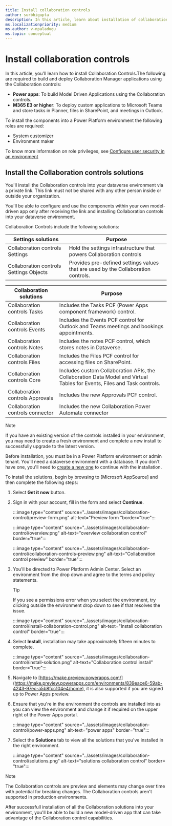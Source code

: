 ```yaml
---
title: Install collaboration controls
author: surbhigupta
description: In this article, learn about installation of collaboration controls.
ms.localizationpriority: medium
ms.author: v-npaladugu
ms.topic: conceptual
---
```


# Install collaboration controls

In this article, you'll learn how to install Collaboration Controls.The following are required to build and deploy Collaboration Manager applications using the Collaboration controls:

* **Power apps**: To build Model Driven Applications using the Collaboration controls.
* **M365 E3 or higher**: To deploy custom applications to Microsoft Teams and store tasks in Planner, files in SharePoint, and meetings in Outlook.

To install the components into a Power Platform environment the following roles are required:

* System customizer
* Environment maker

To know more information on role privileges, see [Configure user security in an environment](/power-platform/admin/database-security#predefined-security-roles)

## Install the Collaboration controls solutions

You'll install the Collaboration controls into your dataverse environment via a private link. This link must not be shared with any other person inside or outside your organization.

You'll be able to configure and use the components within your own model-driven app only after receiving the link and installing Collaboration controls into your dataverse environment.

Collaboration Controls include the following solutions:

|**Settings solutions** | **Purpose** |
|---|---|
| Collaboration controls Settings | Hold the settings infrastructure that powers Collaboration controls |
| Collaboration controls Settings Objects | Provides pre-defined settings values that are used by the Collaboration controls.|

|**Collaboration solutions** | **Purpose** |
|---|---|
| Collaboration controls Tasks  | Includes the Tasks PCF (Power Apps component framework) control. |
| Collaboration controls Events | Includes the Events PCF control for Outlook and Teams meetings and bookings appointments. |
| Collaboration controls Notes | Includes the notes PCF control, which stores notes in Dataverse. |
| Collaboration controls Files | Includes the Files PCF control for accessing files on SharePoint. |
| Collaboration controls Core |Includes custom Collaboration APIs, the Collaboration Data Model and Virtual Tables for Events, Files and Task controls. |
| Collaboration controls Approvals | Includes the new Approvals PCF control. |
| Collaboration controls connector | Includes the new Collaboration Power Automate connector |

> [!NOTE]
> If you have an existing version of the controls installed in your environment, you may need to create a fresh environment and complete a new install to successfully upgrade to the latest version.

Before installation, you must be in a Power Platform environment or admin tenant. You'll need a dataverse environment with a database. If you don't have one, you'll need to [create a new one](/power-platform/admin/create-environment) to continue with the installation.

To install the solutions, begin by browsing to [Microsoft AppSource] and then complete the following steps:

1. Select **Get it now** button.
1. Sign in with your account, fill in the form and select **Continue**.

   :::image type="content" source="../assets/images/collaboration-control/preview-form.png" alt-text="Preview form "border="true":::

   :::image type="content" source="../assets/images/collaboration-control/overview.png" alt-text="overview collaboration control" border="true":::

   :::image type="content" source="../assets/images/collaboration-control/collaboration-controls-preview.png" alt-text="Collaboration control preview" border="true":::

1. You'll be directed to Power Platform Admin Center. Select an environment from the drop down and agree to the terms and policy statements.

   > [!TIP]
   > If you see a permissions error when you select the environment, try clicking outside the environment drop down to see if that resolves the issue.

   :::image type="content" source="../assets/images/collaboration-control/install-collaboration-control.png" alt-text="Install collaboration control" border="true":::

1. Select **Install**, installation may take approximately fifteen minutes to complete.

   :::image type="content" source="../assets/images/collaboration-control/install-solution.png" alt-text="Collaboration control install" border="true":::

1. Navigate to [https://make.preview.powerapps.com/](https://make.preview.powerapps.com/environments/839eace6-59ab-4243-97ec-a5b8fcc104e4/home), it is also supported if you are signed up to Power Apps preview.

1. Ensure that you're in the environment the controls are installed into as you can view the environment and change it if required on the upper right of the Power Apps portal.

   :::image type="content" source="../assets/images/collaboration-control/power-apps.png" alt-text="power apps" border="true":::

1. Select the **Solutions** tab to view all the solutions that you've installed in the right environment.

   :::image type="content" source="../assets/images/collaboration-control/solutions.png" alt-text="solutions collaboration control" border= "true":::

> [!NOTE]
> The Collaboration controls are preview and elements may change over time with potential for breaking changes. The Collaboration controls aren't supported in production environments.

After successfull installation of all the Collaboration solutions into your environment, you'll be able to build a new model-driven app that can take advantage of the Collaboration control capabilities.
